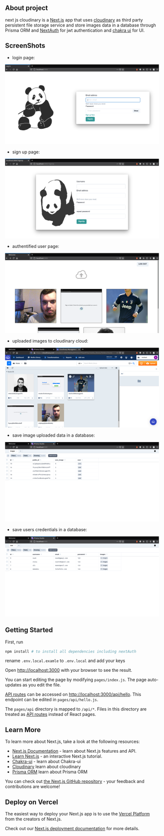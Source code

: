 ## About project
next js cloudinary is a [Next.js](https://nextjs.org/) app that uses [cloudinary](https://cloudinary.com/) as third party persistent file storage service and store images data in a database through Prisma ORM and [NextAuth](https://next-auth.js.org/getting-started/example) for jwt authentication and [chakra ui](https://chakra-ui.com/docs/getting-started) for UI.


## ScreenShots

- login page:

![](screenshots/login.png)

- sign up page:

![](screenshots/signup.png)

- authentified user page:

![](screenshots/authentified.png)

- uploaded images to cloudinary cloud:

![](screenshots/cloudinaryimages.png)

- save image uploaded data in a database:

![](screenshots/imagetable.png)

- save users credentials in a database:

![](screenshots/userstable.png)

## Getting Started

First, run 

```bash
npm install # to install all dependencies including nextAuth
```

rename ``` .env.local.examle ``` to ``` .env.local ``` and add your keys

Open [http://localhost:3000](http://localhost:3000) with your browser to see the result.

You can start editing the page by modifying `pages/index.js`. The page auto-updates as you edit the file.

[API routes](https://nextjs.org/docs/api-routes/introduction) can be accessed on [http://localhost:3000/api/hello](http://localhost:3000/api/hello). This endpoint can be edited in `pages/api/hello.js`.

The `pages/api` directory is mapped to `/api/*`. Files in this directory are treated as [API routes](https://nextjs.org/docs/api-routes/introduction) instead of React pages.

## Learn More

To learn more about Next.js, take a look at the following resources:

- [Next.js Documentation](https://nextjs.org/docs) - learn about Next.js features and API.
- [Learn Next.js](https://nextjs.org/learn) - an interactive Next.js tutorial.
- [Chakra-ui](https://chakra-ui.com/docs/getting-started) - learn about Chakra-ui
- [Cloudinary](https://cloudinary.com/documentation) learn about cloudinary
- [Prisma ORM](https://www.prisma.io/docs/getting-started/quickstart-typescript) learn about Prisma ORM

You can check out [the Next.js GitHub repository](https://github.com/vercel/next.js/) - your feedback and contributions are welcome!

## Deploy on Vercel

The easiest way to deploy your Next.js app is to use the [Vercel Platform](https://vercel.com/new?utm_medium=default-template&filter=next.js&utm_source=create-next-app&utm_campaign=create-next-app-readme) from the creators of Next.js.

Check out our [Next.js deployment documentation](https://nextjs.org/docs/deployment) for more details.
